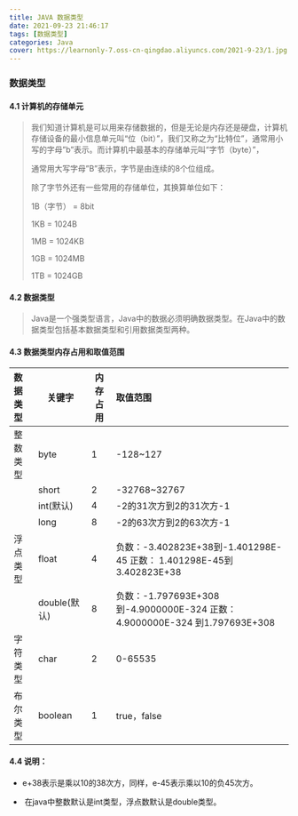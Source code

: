 ```yaml
---
title: JAVA 数据类型
date: 2021-09-23 21:46:17
tags: [数据类型]
categories: Java
cover: https://learnonly-7.oss-cn-qingdao.aliyuncs.com/2021-9-23/1.jpg
---
```


### 数据类型

#### 4.1  计算机的存储单元

> 我们知道计算机是可以用来存储数据的，但是无论是内存还是硬盘，计算机存储设备的最小信息单元叫“位（bit）”，我们又称之为“比特位”，通常用小写的字母”b”表示。而计算机中最基本的存储单元叫“字节（byte）”，
>
> 通常用大写字母”B”表示，字节是由连续的8个位组成。
>
> 除了字节外还有一些常用的存储单位，其换算单位如下：
>
> 1B（字节） = 8bit
>
> 1KB = 1024B
>
> 1MB = 1024KB
>
> 1GB = 1024MB
>
> 1TB = 1024GB

#### 4.2 数据类型

> Java是一个强类型语言，Java中的数据必须明确数据类型。在Java中的数据类型包括基本数据类型和引用数据类型两种。

#### 4.3 数据类型内存占用和取值范围

| 数据类型 | 关键字       | 内存占用 | 取值范围                                                     |
| :------- | ------------ | -------- | :----------------------------------------------------------- |
| 整数类型 | byte         | 1        | -128~127                                                     |
|          | short        | 2        | -32768~32767                                                 |
|          | int(默认)    | 4        | -2的31次方到2的31次方-1                                      |
|          | long         | 8        | -2的63次方到2的63次方-1                                      |
| 浮点类型 | float        | 4        | 负数：-3.402823E+38到-1.401298E-45                                                             正数：   1.401298E-45到3.402823E+38 |
|          | double(默认) | 8        | 负数：-1.797693E+308到-4.9000000E-324                                              正数：4.9000000E-324   到1.797693E+308 |
| 字符类型 | char         | 2        | 0-65535                                                      |
| 布尔类型 | boolean      | 1        | true，false                                                  |

#### 4.4 说明：

- ​	e+38表示是乘以10的38次方，同样，e-45表示乘以10的负45次方。

- ​	在java中整数默认是int类型，浮点数默认是double类型。
